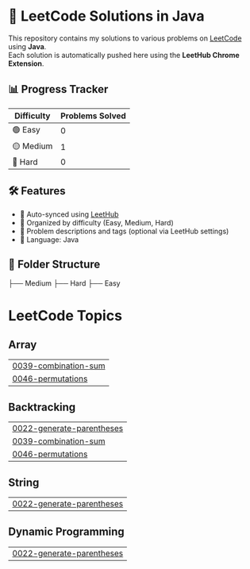 # 🧠 LeetCode Solutions in Java

This repository contains my solutions to various problems on [LeetCode](https://leetcode.com/) using **Java**.  
Each solution is automatically pushed here using the **LeetHub Chrome Extension**.

## 📊 Progress Tracker

| Difficulty | Problems Solved |
|------------|------------------|
| 🟢 Easy     | 0               |
| 🟡 Medium   | 1               |
| 🔴 Hard     | 0               |


## 🛠️ Features

- 🔄 Auto-synced using [LeetHub](https://github.com/QasimWani/LeetHub)
- 📁 Organized by difficulty (Easy, Medium, Hard)
- 🧾 Problem descriptions and tags (optional via LeetHub settings)
- 🧪 Language: Java

## 📂 Folder Structure
├── Medium
├── Hard
├── Easy
<!---LeetCode Topics Start-->
# LeetCode Topics
## Array
|  |
| ------- |
| [0039-combination-sum](https://github.com/Sid481/leetcode-solutions/tree/master/0039-combination-sum) |
| [0046-permutations](https://github.com/Sid481/leetcode-solutions/tree/master/0046-permutations) |
## Backtracking
|  |
| ------- |
| [0022-generate-parentheses](https://github.com/Sid481/leetcode-solutions/tree/master/0022-generate-parentheses) |
| [0039-combination-sum](https://github.com/Sid481/leetcode-solutions/tree/master/0039-combination-sum) |
| [0046-permutations](https://github.com/Sid481/leetcode-solutions/tree/master/0046-permutations) |
## String
|  |
| ------- |
| [0022-generate-parentheses](https://github.com/Sid481/leetcode-solutions/tree/master/0022-generate-parentheses) |
## Dynamic Programming
|  |
| ------- |
| [0022-generate-parentheses](https://github.com/Sid481/leetcode-solutions/tree/master/0022-generate-parentheses) |
<!---LeetCode Topics End-->
